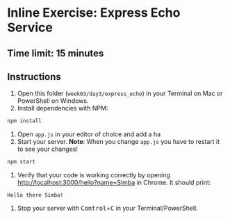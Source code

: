 # Inline Exercise: Express Echo Service

## Time limit: 15 minutes

## Instructions

1. Open this folder (`week03/day3/express_echo`) in your Terminal on Mac or PowerShell on Windows.
1. Install dependencies with NPM:

  ```bash
  npm install
  ```

1. Open `app.js` in your editor of choice and add a ha
1. Start your server. **Note**: When you change `app.js` you have to restart it to see your changes!

  ```bash
  npm start
  ```

1. Verify that your code is working correctly by opening [http://localhost:3000/hello?name=Simba](http://localhost:3000/hello?name=Simba) in Chrome. It should print:

  ```
  Hello there Simba!
  ```

1. Stop your server with <kbd>Control</kbd>+<kbd>C</kbd> in your Terminal/PowerShell.
